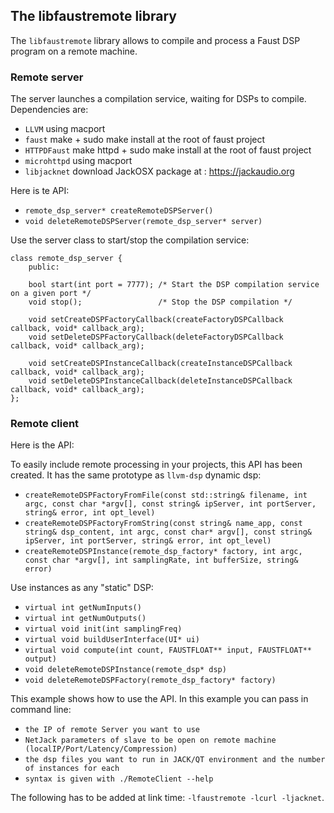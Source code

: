 
## The libfaustremote library

The `libfaustremote` library allows to compile and process a Faust DSP  program on a remote machine.

### Remote server 

The server launches a compilation service, waiting for DSPs to compile. Dependencies are:        
* `LLVM`               using macport
* `faust`             make + sudo make install at the root of faust project
* `HTTPDFaust`   make httpd + sudo make install at the root of faust project
* `microhttpd`   using macport
* `libjacknet`   download JackOSX package at : https://jackaudio.org

Here is te API:

* `remote_dsp_server* createRemoteDSPServer()`
* `void deleteRemoteDSPServer(remote_dsp_server* server)`

Use the server class to start/stop the compilation service:

```
class remote_dsp_server {
    public: 

    bool start(int port = 7777); /* Start the DSP compilation service on a given port */
    void stop();                 /* Stop the DSP compilation */

    void setCreateDSPFactoryCallback(createFactoryDSPCallback callback, void* callback_arg);
    void setDeleteDSPFactoryCallback(deleteFactoryDSPCallback callback, void* callback_arg);

    void setCreateDSPInstanceCallback(createInstanceDSPCallback callback, void* callback_arg);
    void setDeleteDSPInstanceCallback(deleteInstanceDSPCallback callback, void* callback_arg);
};
```

### Remote client 

Here is the API:

To easily include remote processing in your projects, this API has been created. It has the same prototype as `llvm-dsp` dynamic dsp:

* `createRemoteDSPFactoryFromFile(const std::string& filename, int argc, const char *argv[],
const string& ipServer, int portServer, string& error, int opt_level)`
* `createRemoteDSPFactoryFromString(const string& name_app, const string& dsp_content, int argc, const char* argv[],
const string& ipServer, int portServer, string& error, int opt_level)`
* `createRemoteDSPInstance(remote_dsp_factory* factory, int argc, const char *argv[], int samplingRate, int bufferSize, string& error)`

Use instances as any "static" DSP:

* `virtual int getNumInputs()`
* `virtual int getNumOutputs()`
* `virtual void init(int samplingFreq)`
* `virtual void buildUserInterface(UI* ui)`
* `virtual void compute(int count, FAUSTFLOAT** input, FAUSTFLOAT** output)`
* `void deleteRemoteDSPInstance(remote_dsp* dsp)`
* `void deleteRemoteDSPFactory(remote_dsp_factory* factory)`

This example shows how to use the API. In this example you can pass in command line:

* `the IP of remote Server you want to use`
* `NetJack parameters of slave to be open on remote machine (localIP/Port/Latency/Compression)`
* `the dsp files you want to run in JACK/QT environment and the number of instances for each`
* `syntax is given with ./RemoteClient --help`

The following has to be added at link time: `-lfaustremote -lcurl -ljacknet`.
